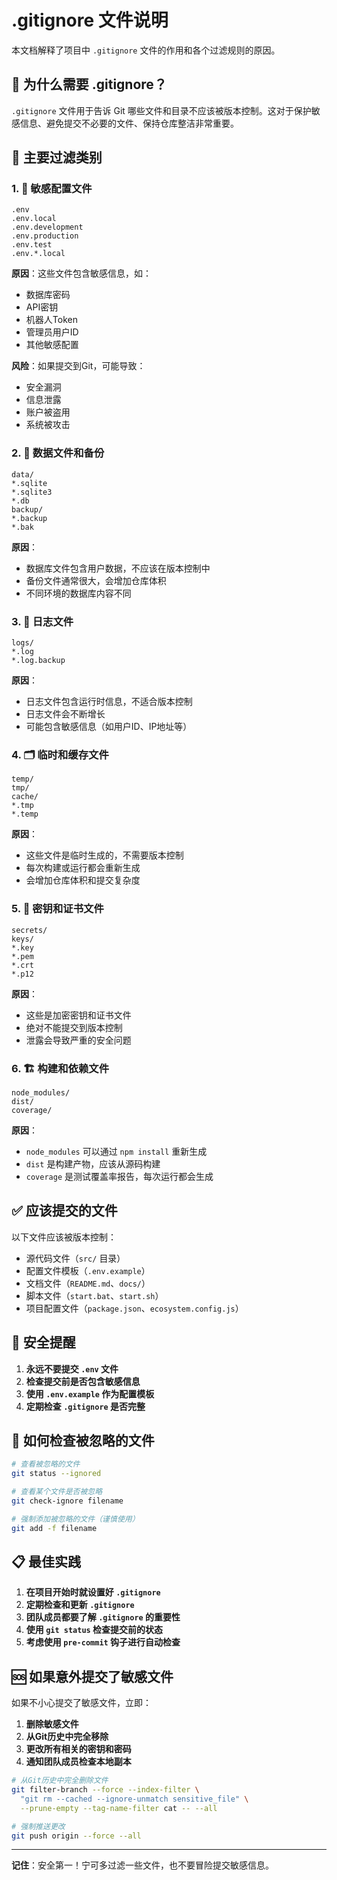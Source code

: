 # .gitignore 文件说明

本文档解释了项目中 `.gitignore` 文件的作用和各个过滤规则的原因。

## 🚫 为什么需要 .gitignore？

`.gitignore` 文件用于告诉 Git 哪些文件和目录不应该被版本控制。这对于保护敏感信息、避免提交不必要的文件、保持仓库整洁非常重要。

## 📁 主要过滤类别

### 1. 🔐 敏感配置文件
```
.env
.env.local
.env.development
.env.production
.env.test
.env.*.local
```
**原因**：这些文件包含敏感信息，如：
- 数据库密码
- API密钥
- 机器人Token
- 管理员用户ID
- 其他敏感配置

**风险**：如果提交到Git，可能导致：
- 安全漏洞
- 信息泄露
- 账户被盗用
- 系统被攻击

### 2. 💾 数据文件和备份
```
data/
*.sqlite
*.sqlite3
*.db
backup/
*.backup
*.bak
```
**原因**：
- 数据库文件包含用户数据，不应该在版本控制中
- 备份文件通常很大，会增加仓库体积
- 不同环境的数据库内容不同

### 3. 📝 日志文件
```
logs/
*.log
*.log.backup
```
**原因**：
- 日志文件包含运行时信息，不适合版本控制
- 日志文件会不断增长
- 可能包含敏感信息（如用户ID、IP地址等）

### 4. 🗂️ 临时和缓存文件
```
temp/
tmp/
cache/
*.tmp
*.temp
```
**原因**：
- 这些文件是临时生成的，不需要版本控制
- 每次构建或运行都会重新生成
- 会增加仓库体积和提交复杂度

### 5. 🔑 密钥和证书文件
```
secrets/
keys/
*.key
*.pem
*.crt
*.p12
```
**原因**：
- 这些是加密密钥和证书文件
- 绝对不能提交到版本控制
- 泄露会导致严重的安全问题

### 6. 🏗️ 构建和依赖文件
```
node_modules/
dist/
coverage/
```
**原因**：
- `node_modules` 可以通过 `npm install` 重新生成
- `dist` 是构建产物，应该从源码构建
- `coverage` 是测试覆盖率报告，每次运行都会生成

## ✅ 应该提交的文件

以下文件应该被版本控制：

- 源代码文件（`src/` 目录）
- 配置文件模板（`.env.example`）
- 文档文件（`README.md`、`docs/`）
- 脚本文件（`start.bat`、`start.sh`）
- 项目配置文件（`package.json`、`ecosystem.config.js`）

## 🚨 安全提醒

1. **永远不要提交 `.env` 文件**
2. **检查提交前是否包含敏感信息**
3. **使用 `.env.example` 作为配置模板**
4. **定期检查 `.gitignore` 是否完整**

## 🔧 如何检查被忽略的文件

```bash
# 查看被忽略的文件
git status --ignored

# 查看某个文件是否被忽略
git check-ignore filename

# 强制添加被忽略的文件（谨慎使用）
git add -f filename
```

## 📋 最佳实践

1. **在项目开始时就设置好 `.gitignore`**
2. **定期检查和更新 `.gitignore`**
3. **团队成员都要了解 `.gitignore` 的重要性**
4. **使用 `git status` 检查提交前的状态**
5. **考虑使用 `pre-commit` 钩子进行自动检查**

## 🆘 如果意外提交了敏感文件

如果不小心提交了敏感文件，立即：

1. **删除敏感文件**
2. **从Git历史中完全移除**
3. **更改所有相关的密钥和密码**
4. **通知团队成员检查本地副本**

```bash
# 从Git历史中完全删除文件
git filter-branch --force --index-filter \
  "git rm --cached --ignore-unmatch sensitive_file" \
  --prune-empty --tag-name-filter cat -- --all

# 强制推送更改
git push origin --force --all
```

---

**记住**：安全第一！宁可多过滤一些文件，也不要冒险提交敏感信息。 